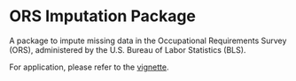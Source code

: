 # ORS Imputation Package

A package to impute missing data in the Occupational Requirements Survey (ORS), administered by the U.S. Bureau of Labor Statistics (BLS).

For application, please refer to the [vignette](vignettes/imputeORS-vignette.html).
